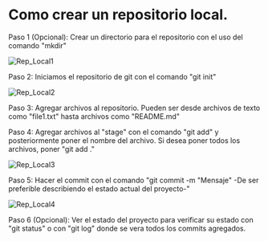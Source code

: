 # Como crear un repositorio local.

Paso 1 (Opcional): Crear un directorio para el repositorio con el uso del comando "mkdir"

![Rep_Local1](../images/Rep_Local1)

Paso 2: Iniciamos el repositorio de git con el comando "git init"

![Rep_Local2](/images/Rep_Local2)

Paso 3: Agregar archivos al repositorio. Pueden ser desde archivos de texto como "file1.txt" hasta archivos como "README.md"

Paso 4: Agregar archivos al "stage" con el comando "git add" y posteriormente poner el nombre del archivo. Si desea poner todos los archivos, poner "git add ."

![Rep_Local3](/images/Rep_Local3)

Paso 5: Hacer el commit con el comando "git commit -m "Mensaje" -De ser preferible describiendo el estado actual del proyecto-"

![Rep_Local4](/images/Rep_Local4)

Paso 6 (Opcional): Ver el estado del proyecto para verificar su estado con "git status" o con "git log" donde se vera todos los commits agregados. 
